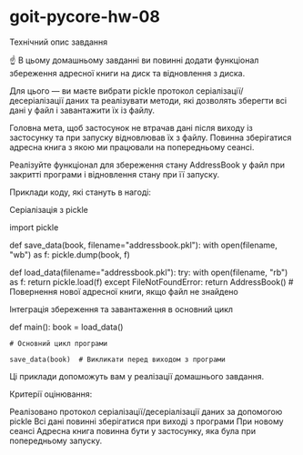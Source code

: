 # goit-pycore-hw-08

Технiчний опис завдання

☝ В цьому домашньому завданні ви повинні додати функціонал збереження адресної книги на диск та відновлення з диска.

Для цього — ви маєте вибрати pickle протокол серіалізації/десеріалізації даних та реалізувати методи, які дозволять зберегти всі дані у файл і завантажити їх із файлу.

Головна мета, щоб застосунок не втрачав дані після виходу із застосунку та при запуску відновлював їх з файлу. Повинна зберігатися адресна книга з якою ми працювали на попередньому сеансі.

Реалізуйте функціонал для збереження стану AddressBook у файл при закритті програми і відновлення стану при її запуску.

Приклади коду, які стануть в нагоді:

Серіалізація з pickle

import pickle

def save_data(book, filename="addressbook.pkl"):
with open(filename, "wb") as f:
pickle.dump(book, f)

def load_data(filename="addressbook.pkl"):
try:
with open(filename, "rb") as f:
return pickle.load(f)
except FileNotFoundError:
return AddressBook() # Повернення нової адресної книги, якщо файл не знайдено

Інтеграція збереження та завантаження в основний цикл

def main():
book = load_data()

    # Основний цикл програми

    save_data(book)  # Викликати перед виходом з програми

Ці приклади допоможуть вам у реалізації домашнього завдання.

Критерії оцінювання:

Реалізовано протокол серіалізації/десеріалізації даних за допомогою pickle
Всі дані повинні зберігатися при виході з програми
При новому сеансі Адресна книга повинна бути у застосунку, яка була при попередньому запуску.
